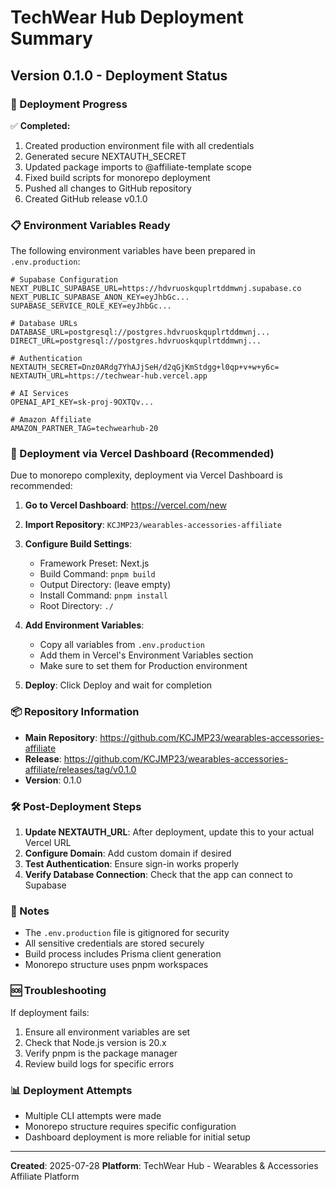 # TechWear Hub Deployment Summary

## Version 0.1.0 - Deployment Status

### 🚀 Deployment Progress

✅ **Completed:**
1. Created production environment file with all credentials
2. Generated secure NEXTAUTH_SECRET
3. Updated package imports to @affiliate-template scope
4. Fixed build scripts for monorepo deployment
5. Pushed all changes to GitHub repository
6. Created GitHub release v0.1.0

### 📋 Environment Variables Ready

The following environment variables have been prepared in `.env.production`:

```env
# Supabase Configuration
NEXT_PUBLIC_SUPABASE_URL=https://hdvruoskquplrtddmwnj.supabase.co
NEXT_PUBLIC_SUPABASE_ANON_KEY=eyJhbGc...
SUPABASE_SERVICE_ROLE_KEY=eyJhbGc...

# Database URLs
DATABASE_URL=postgresql://postgres.hdvruoskquplrtddmwnj...
DIRECT_URL=postgresql://postgres.hdvruoskquplrtddmwnj...

# Authentication
NEXTAUTH_SECRET=Dnz0ARdg7YhAJjSeH/d2qGjKmStdgg+l0qp+v+w+y6c=
NEXTAUTH_URL=https://techwear-hub.vercel.app

# AI Services
OPENAI_API_KEY=sk-proj-9OXTQv...

# Amazon Affiliate
AMAZON_PARTNER_TAG=techwearhub-20
```

### 🔧 Deployment via Vercel Dashboard (Recommended)

Due to monorepo complexity, deployment via Vercel Dashboard is recommended:

1. **Go to Vercel Dashboard**: https://vercel.com/new
2. **Import Repository**: `KCJMP23/wearables-accessories-affiliate`
3. **Configure Build Settings**:
   - Framework Preset: Next.js
   - Build Command: `pnpm build`
   - Output Directory: (leave empty)
   - Install Command: `pnpm install`
   - Root Directory: `./`

4. **Add Environment Variables**:
   - Copy all variables from `.env.production`
   - Add them in Vercel's Environment Variables section
   - Make sure to set them for Production environment

5. **Deploy**: Click Deploy and wait for completion

### 📦 Repository Information

- **Main Repository**: https://github.com/KCJMP23/wearables-accessories-affiliate
- **Release**: https://github.com/KCJMP23/wearables-accessories-affiliate/releases/tag/v0.1.0
- **Version**: 0.1.0

### 🛠️ Post-Deployment Steps

1. **Update NEXTAUTH_URL**: After deployment, update this to your actual Vercel URL
2. **Configure Domain**: Add custom domain if desired
3. **Test Authentication**: Ensure sign-in works properly
4. **Verify Database Connection**: Check that the app can connect to Supabase

### 📝 Notes

- The `.env.production` file is gitignored for security
- All sensitive credentials are stored securely
- Build process includes Prisma client generation
- Monorepo structure uses pnpm workspaces

### 🆘 Troubleshooting

If deployment fails:
1. Ensure all environment variables are set
2. Check that Node.js version is 20.x
3. Verify pnpm is the package manager
4. Review build logs for specific errors

### 📊 Deployment Attempts

- Multiple CLI attempts were made
- Monorepo structure requires specific configuration
- Dashboard deployment is more reliable for initial setup

---

**Created**: 2025-07-28
**Platform**: TechWear Hub - Wearables & Accessories Affiliate Platform